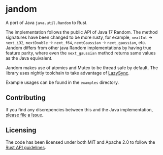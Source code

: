 # jandom

A port of Java `java.util.Random` to Rust.

The implementation follows the public API of Java 17 Random. The method signatures have been changed to be more rusty, 
for example, `nextInt` -> `next_i32`, `nextDouble` -> `next_f64`, `nextGaussian` -> `next_gaussian`, etc.
Jandom differs from other java Random implementations by having true feature parity, where even the `next_gaussian` method returns
same values as the Java equivalent. 

Jandom makes use of atomics and Mutex to be thread safe by default.
The library uses nightly toolchain to take advantage of [LazySync](https://doc.rust-lang.org/std/lazy/struct.SyncLazy.html).

Example usages can be found in the `examples` directory.

## Contributing

If you find any discrepencies between this and the Java implementation, [please file a Issue](https://github.com/kallekankaanpaa/jandom/issues/new).

## Licensing

The code has been licensed under both MIT and Apache 2.0 to follow the [Rust API guidelines](https://rust-lang.github.io/api-guidelines/necessities.html#crate-and-its-dependencies-have-a-permissive-license-c-permissive).
